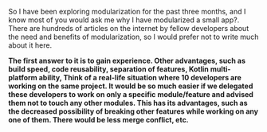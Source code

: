 So I have been exploring modularization for the past three months, and I know most of you would ask me why I have modularized a small app?. There are hundreds of articles on the internet by fellow developers about the need and benefits of modularization, so I would prefer not to write much about it here. 

**The first answer to it is to gain experience. Other advantages, such as build speed, code reusability, separation of features, Kotlin multi-platform ability, Think of a real-life situation where 10 developers are working on the same project. It would be so much easier if we delegated these developers to work on only a specific module/feature and advised them not to touch any other modules. This has its advantages, such as the decreased possibility of breaking other features while working on any one of them. There would be less merge conflict, etc.**